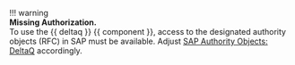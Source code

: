 
!!! warning  
	**Missing Authorization.**<br>
    To use the {{ deltaq }} {{ component }}, access to the designated authority objects (RFC) in SAP must be available.
    Adjust [SAP Authority Objects: DeltaQ](../setup-in-sap/sap-authority-objects.md/#deltaq) accordingly.
